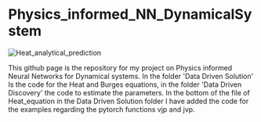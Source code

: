 # Physics_informed_NN_DynamicalSystem


![Heat_analytical_prediction](https://github.com/sojohan/Physics_informed_NN_DynamicalSystem/assets/13655240/10002f62-e85a-4c4f-b277-9520652476e3)


This github page is the repository for my project on Physics informed Neural Networks for 
Dynamical systems. In the folder 'Data Driven Solution' Is the code for the Heat and Burges equations, in the folder 'Data Driven Discovery' the code to estimate the parameters.  In the bottom of the file of Heat_equation in the Data Driven Solution folder I have added the code for the examples regarding the pytorch functions vjp and jvp. 

